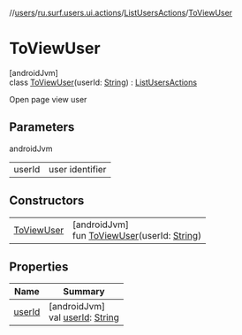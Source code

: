 //[users](../../../../index.md)/[ru.surf.users.ui.actions](../../index.md)/[ListUsersActions](../index.md)/[ToViewUser](index.md)

# ToViewUser

[androidJvm]\
class [ToViewUser](index.md)(userId: [String](https://kotlinlang.org/api/latest/jvm/stdlib/kotlin/-string/index.html)) : [ListUsersActions](../index.md)

Open page view user

## Parameters

androidJvm

| | |
|---|---|
| userId | user identifier |

## Constructors

| | |
|---|---|
| [ToViewUser](-to-view-user.md) | [androidJvm]<br>fun [ToViewUser](-to-view-user.md)(userId: [String](https://kotlinlang.org/api/latest/jvm/stdlib/kotlin/-string/index.html)) |

## Properties

| Name | Summary |
|---|---|
| [userId](user-id.md) | [androidJvm]<br>val [userId](user-id.md): [String](https://kotlinlang.org/api/latest/jvm/stdlib/kotlin/-string/index.html) |
